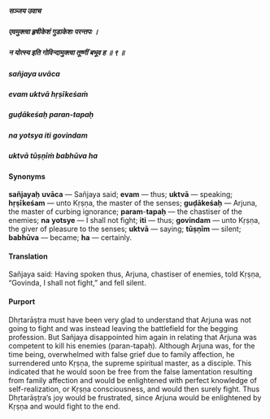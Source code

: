 ##### सञ्जय उवाच
##### एवमुक्त्वा हृषीकेशं गुडाकेशः परन्तपः ।
##### न योत्स्य इति गोविन्दामुक्त्वा तूष्णीं बभूव ह ॥ ९ ॥

##### sañjaya uvāca
##### evam uktvā hṛṣīkeśaṁ
##### guḍākeśaḥ paran-tapaḥ
##### na yotsya iti govindam
##### uktvā tūṣṇīṁ babhūva ha

#### Synonyms

**sañjayaḥ** **uvāca** — Sañjaya said; **evam** — thus; **uktvā** — speaking; **hṛṣīkeśam** — unto Kṛṣṇa, the master of the senses; **guḍākeśaḥ** — Arjuna, the master of curbing ignorance; **param**-**tapaḥ** — the chastiser of the enemies; **na** **yotsye** — I shall not fight; **iti** — thus; **govindam** — unto Kṛṣṇa, the giver of pleasure to the senses; **uktvā** — saying; **tūṣṇīm** — silent; **babhūva** — became; **ha** — certainly.

#### Translation

Sañjaya said: Having spoken thus, Arjuna, chastiser of enemies, told Kṛṣṇa, “Govinda, I shall not fight,” and fell silent.

#### Purport

Dhṛtarāṣṭra must have been very glad to understand that Arjuna was not going to fight and was instead leaving the battlefield for the begging profession. But Sañjaya disappointed him again in relating that Arjuna was competent to kill his enemies (paran-tapaḥ). Although Arjuna was, for the time being, overwhelmed with false grief due to family affection, he surrendered unto Kṛṣṇa, the supreme spiritual master, as a disciple. This indicated that he would soon be free from the false lamentation resulting from family affection and would be enlightened with perfect knowledge of self-realization, or Kṛṣṇa consciousness, and would then surely fight. Thus Dhṛtarāṣṭra’s joy would be frustrated, since Arjuna would be enlightened by Kṛṣṇa and would fight to the end.